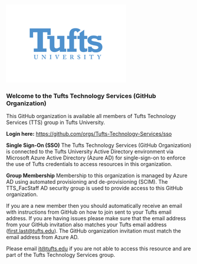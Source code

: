 ![Tufts Logo](https://github.com/TTS-Test/.github/blob/main/Tufts_univ_blue_small.png)
### Welcome to the Tufts Technology Services (GitHub Organization)

This GitHub organization is available all members of Tufts Technology Services (TTS) group in Tufts University.

**Login here:** https://github.com/orgs/Tufts-Technology-Services/sso

**Single Sign-On (SSO)**
The Tufts Technology Services (GitHub Organization) is connected to the Tufts University Active Directory environment via Microsoft Azure Active Directory (Azure AD) for single-sign-on to enforce the use of Tufts credentials to access resources in this organization.  

**Group Membership**
Membership to this organization is managed by Azure AD using automated provisioning and de-provisioning (SCIM).   The TTS_FacStaff AD security group is used to provide access to this GitHub organization.

If you are a new member then you should automatically receive an email with instructions from GitHub on how to join sent to your Tufts email address. If you are having issues please make sure that the email address from your GitHub invitation also matches your Tufts email address (first.last@tufts.edu).  The GitHub organization invitation must match the email address from Azure AD.

Please email it@tufts.edu if you are not able to access this resource and are part of the Tufts Technology Services group.
<!--

**Here are some ideas to get you started:**

🙋‍♀️ A short introduction - what is your organization all about?
🌈 Contribution guidelines - how can the community get involved?
👩‍💻 Useful resources - where can the community find your docs? Is there anything else the community should know?
🍿 Fun facts - what does your team eat for breakfast?
🧙 Remember, you can do mighty things with the power of [Markdown](https://docs.github.com/github/writing-on-github/getting-started-with-writing-and-formatting-on-github/basic-writing-and-formatting-syntax)
-->
